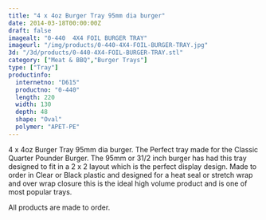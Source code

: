 ```yaml
---
title: "4 x 4oz Burger Tray 95mm dia burger"
date: 2014-03-18T00:00:00Z
draft: false
imagealt: "0-440  4X4 FOIL BURGER TRAY"
imageurl: "/img/products/0-440-4X4-FOIL-BURGER-TRAY.jpg"
3d: "/3d/products/0-440-4X4-FOIL-BURGER-TRAY.stl"
category: ["Meat & BBQ","Burger Trays"]
type: ["Tray"]
productinfo:
  internetno: "D615"
  productno: "0-440"
  length: 220
  width: 130
  depth: 48
  shape: "Oval"
  polymer: "APET-PE"
---
```

4 x 4oz Burger Tray 95mm dia burger. The Perfect tray made for the Classic Quarter Pounder Burger. The 95mm or 31/2 inch burger has had this tray designed to fit in a 2 x 2 layout which is the perfect display design. Made to order in Clear or Black plastic and designed for a heat seal or stretch wrap and over wrap closure this is the ideal high volume product and is one of most popular trays.

All products are made to order.